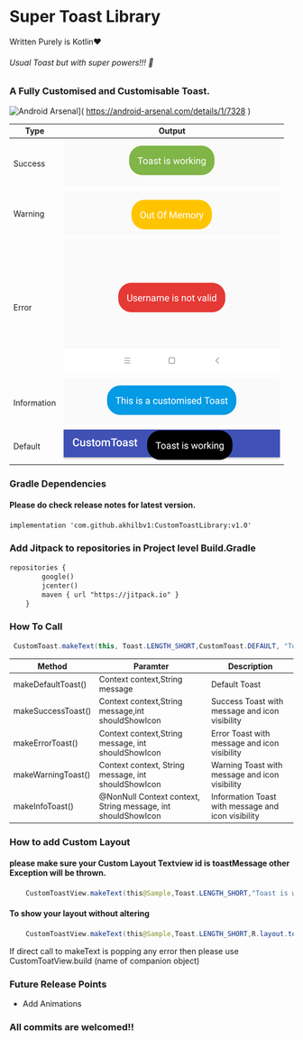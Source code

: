 # Super Toast Library  

Written Purely is Kotlin:heart:

###### Usual Toast but with super powers!!! :muscle:

### A Fully Customised and Customisable Toast.

![Android Arsenal]( https://img.shields.io/badge/Android%20Arsenal-Super%20Toast-green.svg?style=flat )]( https://android-arsenal.com/details/1/7328 )

| Type  | Output |
| ------------- | ------------- |
| Success  |![Alt text](https://github.com/akhilbv1/CustomToastLibrary/blob/master/app/sampledata/Success.png?raw=true "Success")|
| Warning  |![Alt text](https://github.com/akhilbv1/CustomToastLibrary/blob/master/app/sampledata/Warning.png?raw=true "Warning")|
| Error  |![Alt text](https://github.com/akhilbv1/CustomToastLibrary/blob/master/app/sampledata/Failure.png?raw=true "Failure")|
| Information  |![Alt text](https://github.com/akhilbv1/CustomToastLibrary/blob/master/app/sampledata/Information.png?raw=true "Information")|
| Default  |![Alt text](https://github.com/akhilbv1/CustomToastLibrary/blob/master/app/sampledata/Default.png?raw=true "Default")|

### Gradle Dependencies 
#### Please do check release notes for latest version.
```
implementation 'com.github.akhilbv1:CustomToastLibrary:v1.0'
```
### Add Jitpack to repositories in Project level Build.Gradle
```
repositories {
        google()
        jcenter()
        maven { url "https://jitpack.io" }
    }
```
### How To Call
```java
 CustomToast.makeText(this, Toast.LENGTH_SHORT,CustomToast.DEFAULT, "Toast is working",false).show();
```
| Method  | Paramter | Description |
| ------------- | ------------- | ------------- |
| makeDefaultToast()  | Context context,String message|Default Toast|
| makeSuccessToast()  |Context context,String message,int shouldShowIcon| Success Toast with message and icon visibility||
| makeErrorToast()  | Context context,String message, int shouldShowIcon|Error Toast with message and icon visibility|
| makeWarningToast()  |Context context, String message, int shouldShowIcon|Warning Toast with message and icon visibility|
| makeInfoToast()  |@NonNull Context context,  String message, int shouldShowIcon|Information Toast with message and icon visibility|

### How to add Custom Layout
#### please make sure your Custom Layout Textview id is toastMessage other Exception will be thrown.
```java
    CustomToastView.makeText(this@Sample,Toast.LENGTH_SHORT,"Toast is working",R.layout.toast)
```
#### To show your layout without altering
```java
    CustomToastView.makeText(this@Sample,Toast.LENGTH_SHORT,R.layout.toast)
```
If direct call to makeText is popping any error then please use CustomToatView.build (name of companion object)

### Future Release Points
 - Add Animations
 
 ### All commits are welcomed!!


